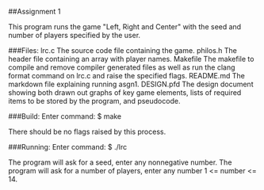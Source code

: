 ##Assignment 1

This program runs the game "Left, Right and Center" with the seed and number of players specified by the user.

###Files:
lrc.c                 The source code file containing the game.
philos.h           The header file containing an array with player names.
Makefile          The makefile to compile and remove compiler generated files as well as run the clang                         format command on lrc.c and raise the specified flags.
README.md   The markdown file explaining running asgn1.
DESIGN.pfd     The design document showing both drawn out graphs of key game elements, lists of                          required items to be stored by the program, and pseudocode. 

###Build:
Enter command: $ make

There should be no flags raised by this process.

###Running: 
Enter command: $ ./lrc

The program will ask for a seed, enter any nonnegative number.
The program will ask for a number of players, enter any number 1 <= number <= 14.
